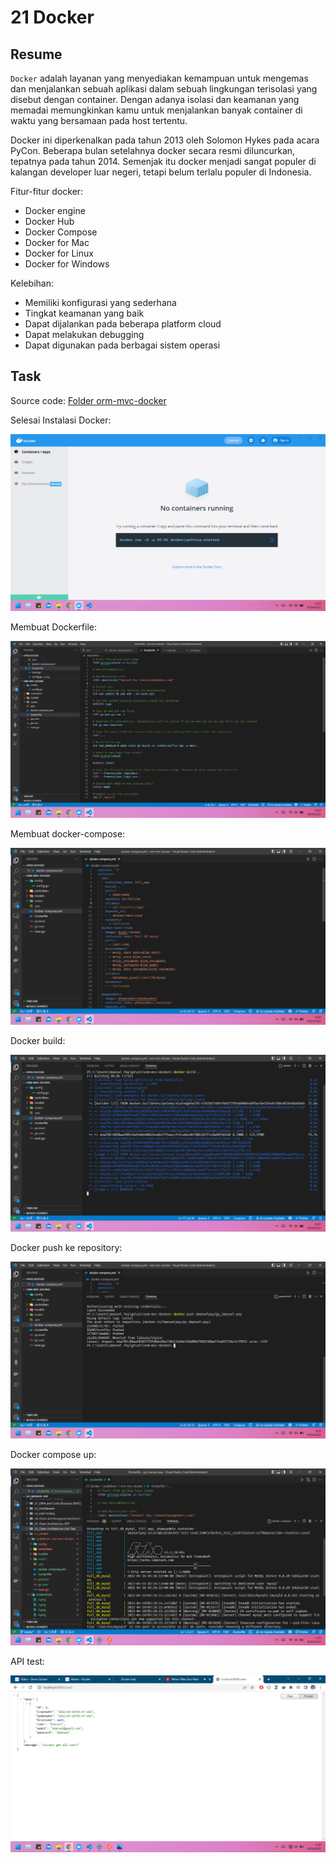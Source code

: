 # 21 Docker

## Resume

`Docker` adalah layanan yang menyediakan kemampuan untuk mengemas dan menjalankan sebuah aplikasi dalam sebuah lingkungan terisolasi yang disebut dengan container. Dengan adanya isolasi dan keamanan yang memadai memungkinkan kamu untuk menjalankan banyak container di waktu yang bersamaan pada host tertentu.

Docker ini diperkenalkan pada tahun 2013 oleh Solomon Hykes pada acara PyCon. Beberapa bulan setelahnya docker secara resmi diluncurkan, tepatnya pada tahun 2014. Semenjak itu docker menjadi sangat populer di kalangan developer luar negeri, tetapi belum terlalu populer di Indonesia.

Fitur-fitur docker:

- Docker engine
- Docker Hub
- Docker Compose
- Docker for Mac
- Docker for Linux
- Docker for Windows

Kelebihan:

- Memiliki konfigurasi yang sederhana
- Tingkat keamanan yang baik
- Dapat dijalankan pada beberapa platform cloud
- Dapat melakukan debugging
- Dapat digunakan pada berbagai sistem operasi

## Task

Source code: [Folder orm-mvc-docker](praktikum/orm-mvc-docker/)

Selesai Instalasi Docker:

![part_1.png](screenshots/1.png)

Membuat Dockerfile:

![part_2.png](screenshots/2.png)

Membuat docker-compose:

![part_3.png](screenshots/3.png)

Docker build:

![part_4.png](screenshots/4.png)

Docker push ke repository:

![part_5.png](screenshots/5.png)

Docker compose up:

![part_6.png](screenshots/6.png)

API test:

![part_7.png](screenshots/7.png)
